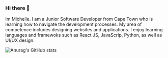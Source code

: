 ### Hi there 👋

Im Michelle.
I am a Junior Software Developer from Cape Town who is learning how to navigate the development processes. My area of competence includes designing websites and applications. I enjoy learning languages and framewoks such as React JS, JavaScrip, Python, as well as UI/UX design. 

![Anurag's GitHub stats](https://github-readme-stats.vercel.app/api?username=MichelleGoba&theme=dark&show_synthwave)
